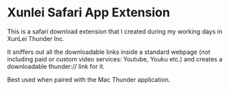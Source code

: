# Xunlei Safari App Extension
This is a safari download extension that I created during my working days in XunLei Thunder Inc. 

It sniffers out all the downloadable links inside a standard webpage (not including paid or custom video services: Youtube, Youku etc.)
and creates a downloadable thunder:// link for it.

Best used when paired with the Mac Thunder application.
